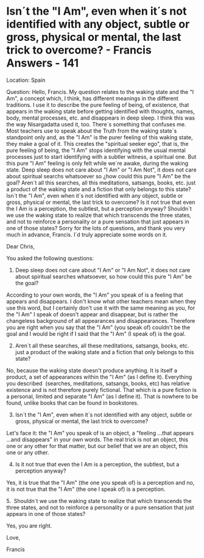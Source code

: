 # Isn´t the "I Am", even when it´s not identified with any object, subtle or gross, physical or mental, the last trick to overcome? - Francis Answers - 141

Location: Spain&nbsp;

Question: Hello, Francis. My question relates to the waking state and the &quot;I Am&quot;, a concept which, I think, has different meanings in the different traditions. I use it to describe the pure feeling of being, of existence, that appears in the waking state before getting identified with thoughts, names, body, mental processes, etc. and disappears in deep sleep. I think this was the way Nisargadatta used it, too. There&acute;s something that confuses me. Most teachers use to speak about the Truth from the waking state&acute;s standpoint only and, as the &quot;I Am&quot; is the purer feeling of this waking state, they make a goal of it. This creates the &quot;spiritual seeker ego&quot;, that is, the pure feeling of being, the &quot;I Am&quot; stops identifying with the usual mental processes just to start identifying with a subtler witness, a spiritual one. But this pure &quot;I Am&quot; feeling is only felt while we&acute;re awake, during the waking state. Deep sleep does not care about &quot;I Am&quot; or &quot;I Am Not&quot;, it does not care about spiritual searchs whatsoever so &iquest;how could this pure &quot;I Am&quot; be the goal? Aren&acute;t all this searches, all this meditations, satsangs, books, etc. just a product of the waking state and a fiction that only belongs to this state? Isn&acute;t the &quot;I Am&quot;, even when it&acute;s not identified with any object, subtle or gross, physical or mental, the last trick to overcome? Is it not true that even the I Am is a perception, the subtlest, but a perception anyway? Shouldn&acute;t we use the waking state to realize that which transcends the three states, and not to reinforce a personality or a pure sensation that just appears in one of those states? Sorry for the lots of questions, and thank you very much in advance, Francis. I&acute;d truly appreciate some words on it.

Dear Chris,

You asked the following questions:

1. Deep sleep does not care about &quot;I Am&quot; or &quot;I Am Not&quot;, it does not care about spiritual searches whatsoever, so how could this pure &quot;I Am&quot; be the goal?

According to your own words, the &quot;I Am&quot; you speak of is a feeling that appears and disappears. I don't know what other teachers mean when they use this word, but I certainly don't use it with the same meaning as you, for the &quot;I Am&quot; I speak of doesn't appear and disappear, but is rather the changeless background of all appearances and disappearances. Therefore you are right when you say that the &quot;I Am&quot; (you speak of) couldn't be the goal and I would be right if I said that the &quot;I Am&quot; (I speak of) is the goal.

2. Aren&acute;t all these searches, all these meditations, satsangs, books, etc. just a product of the waking state and a fiction that only belongs to this state?&nbsp;

No, because the waking state doesn't produce anything. It is itself a product, a set of appearances within the &quot;I Am&quot; (as I define it). Everything you described&nbsp; (searches, meditations, satsangs, books, etc) has relative existence and is not therefore purely fictional. That which is a pure fiction is a personal, limited and separate &quot;I Am&quot; (as I define it). That is nowhere to be found, unlike books that can be found in bookstores.

3. Isn&acute;t the &quot;I Am&quot;, even when it&acute;s not identified with any object, subtle or gross, physical or mental, the last trick to overcome?&nbsp;

Let's face it: the &quot;I Am&quot; you speak of is an object, a &quot;feeling &hellip;that appears &hellip;and disappears&quot; in your own words. The real trick is not an object, this one or any other for that matter, but our belief that we are an object, this one or any other.

4. Is it not true that even the I Am is a perception, the subtlest, but a perception anyway?

Yes, it is true that the &quot;I Am&quot; (the one you speak of) is a perception and no, it is not true that the &quot;I Am&quot; (the one I speak of) is a perception.

5.&nbsp; Shouldn&acute;t we use the waking state to realize that which transcends the three states, and not to reinforce a personality or a pure sensation that just appears in one of those states?

Yes, you are right.

Love,

Francis

